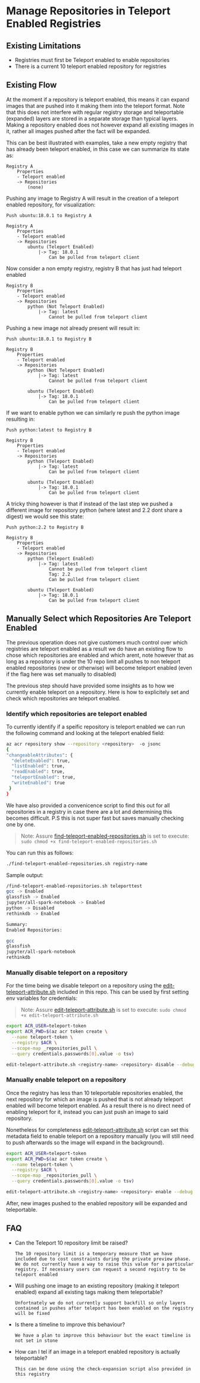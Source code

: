 # Manage Repositories in Teleport Enabled Registries

## Existing Limitations
- Registries must first be Teleport enabled to enable repositories
- There is a current 10 teleport enabled repository for registries 

## Existing Flow

At the moment if a repository is teleport enabled, this means it can expand images that are pushed into it making them into the teleport format. Note that this does not interfere with regular registry storage and teleportable (expanded) layers are stored in a separate  storage than typical layers. Making a repository enabled does not however expand all existing images in it, rather all images pushed after the fact will be expanded. 

This can be best illustrated with examples, take a new empty registry that has already been teleport enabled, in this case we can summarize its state as:

    Registry A
        Properties
        - Teleport enabled
        -> Repositories 
            (none)
        

Pushing any image to Registry A will result in the creation of a teleport enabled repository, for visualization:

    Push ubuntu:18.0.1 to Registry A

    Registry A
        Properties
        - Teleport enabled
        -> Repositories 
            ubuntu (Teleport Enabled)
                |-> Tag: 18.0.1 
                    Can be pulled from teleport client


Now consider a non empty registry, registry B that has just had teleport enabled

    Registry B
        Properties
        - Teleport enabled
        -> Repositories 
            python (Not Teleport Enabled)
                |-> Tag: latest
                    Cannot be pulled from teleport client

Pushing a new image not already present will result in:

    Push ubuntu:18.0.1 to Registry B

    Registry B
        Properties
        - Teleport enabled
        -> Repositories 
            python (Not Teleport Enabled)
                |-> Tag: latest
                    Cannot be pulled from teleport client

            ubuntu (Teleport Enabled)
                |-> Tag: 18.0.1 
                    Can be pulled from teleport client

If we want to enable python we can similarly re push the python image resulting in:

    Push python:latest to Registry B

    Registry B
        Properties
        - Teleport enabled
        -> Repositories 
            python (Teleport Enabled)
                |-> Tag: latest
                    Can be pulled from teleport client

            ubuntu (Teleport Enabled)
                |-> Tag: 18.0.1 
                    Can be pulled from teleport client

A tricky thing however is that if instead of the last step we pushed a different image for repository python (where latest and 2.2 dont share a digest) we would see this state:


    Push python:2.2 to Registry B

    Registry B
        Properties
        - Teleport enabled
        -> Repositories 
            python (Teleport Enabled)
                |-> Tag: latest
                    Cannot be pulled from teleport client
                    Tag: 2.2
                    Can be pulled from teleport client

            ubuntu (Teleport Enabled)
                |-> Tag: 18.0.1 
                    Can be pulled from teleport client

 
## Manually Select which Repositories Are Teleport Enabled

The previous operation does not give customers much control over which registries are teleport enabled as a result we do have an existing flow to chose which repositories are enabled and which arent, note however that as long as a repository is under the 10 repo limit all pushes to non teleport enabled repositories (new or otherwise) will become teleport enabled (even if the flag here was set manually to disabled)

The previous step should have provided some insights as to how we currently enable teleport on a repository. Here is how to explicitely set and check which repositories are teleport enabled.

### Identify which repositories are teleport enabled

To currently identify if a speific repository is teleport enabled we can run the following command and looking at the teleport enabled field:

```bash
az acr repository show --repository <repository>  -o jsonc
{
"changeableAttributes": {
  "deleteEnabled": true,
  "listEnabled": true,
  "readEnabled": true,
  "teleportEnabled": true,
  "writeEnabled": true
 }
}
```

We have also provided a convenicence script to find this out for all repositories in a registry in case there are a lot and determining this becomes difficult. P.S this is not super fast but saves manually checking one by one.

> Note: Assure [find-teleport-enabled-repositories.sh](./find-teleport-enabled-repositories.sh) is set to execute: `sudo chmod +x find-teleport-enabled-repositories.sh`

You can run this as follows:

```bash
./find-teleport-enabled-repositories.sh registry-name
```

Sample output:
```bash
/find-teleport-enabled-repositories.sh teleporttest
gcc -> Enabled
glassfish -> Enabled
jupyter/all-spark-notebook -> Enabled
python -> Disabled
rethinkdb -> Enabled

Summary:
Enabled Repositories:

gcc
glassfish
jupyter/all-spark-notebook
rethinkdb

```




### Manually disable teleport on a repository

For the time being we disable teleport on a repository using the [edit-teleport-attribute.sh](./edit-teleport-attribute.sh)  included in this repo. This can be used by first setting env variables for credentials:

> Note: Assure [edit-teleport-attribute.sh](./edit-teleport-attribute.sh) is set to execute: `sudo chmod +x edit-teleport-attribute.sh`

```bash
export ACR_USER=teleport-token
export ACR_PWD=$(az acr token create \
  --name teleport-token \
  --registry $ACR \
  --scope-map _repositories_pull \
  --query credentials.passwords[0].value -o tsv)

edit-teleport-attribute.sh <registry-name> <repository> disable --debug
```

### Manually enable teleport on a repository

Once the registry has less than 10 teleportable repositories enabled, the next repository for which an image is pushed that is not already teleport enabled will become teleport enabled. As a result there is no direct need of enabling teleport for it, instead you can just push an image to said repository. 

Nonetheless for completeness [edit-teleport-attribute.sh](./edit-teleport-attribute.sh)  script can set this metadata field to enable teleport on a repository manually (you will still need to push afterwards so the image will expand in the background).

```bash
export ACR_USER=teleport-token
export ACR_PWD=$(az acr token create \
  --name teleport-token \
  --registry $ACR \
  --scope-map _repositories_pull \
  --query credentials.passwords[0].value -o tsv)

edit-teleport-attribute.sh <registry-name> <repository> enable --debug
```

After, new images pushed to the enabled repository will be expanded and teleportable.

## FAQ

 - Can the Teleport 10 repository limit be raised?

    ``` The 10 repository limit is a temporary measure that we have included due to cost constraints during the private preview phase. We do not currently have a way to raise this value for a particular registry. If necessary users can request a second registry to be teleport enabled ```

 - Will pushing one image to an existing repository (making it teleport enabled) expand all existing tags making them teleportable?

     ``` Unfortnately we do not currently support backfill so only layers contained in pushes after teleport has been enabled on the registry will be fixed ```

 - Is there a timeline to improve this behaviour?

   ``` We have a plan to improve this behaviour but the exact timeline is not set in stone ```

 - How can I tel if an image in a teleport enabled repository is actually teleportable?

   ``` This can be done using the check-expansion script also provided in this registry ```


